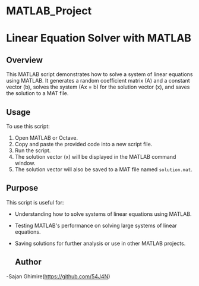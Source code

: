 # MATLAB_Project

# Linear Equation Solver with MATLAB

## Overview

This MATLAB script demonstrates how to solve a system of linear equations using MATLAB. It generates a random coefficient matrix \(A\) and a constant vector \(b\), solves the system \(Ax = b\) for the solution vector \(x\), and saves the solution to a MAT file.

## Usage

To use this script:

1. Open MATLAB or Octave.
2. Copy and paste the provided code into a new script file.
3. Run the script.
4. The solution vector \(x\) will be displayed in the MATLAB command window.
5. The solution vector will also be saved to a MAT file named `solution.mat`.

## Purpose

This script is useful for:

- Understanding how to solve systems of linear equations using MATLAB.
- Testing MATLAB's performance on solving large systems of linear equations.
- Saving solutions for further analysis or use in other MATLAB projects.

  ## Author

-Sajan Ghimire(https://github.com/54J4N)
